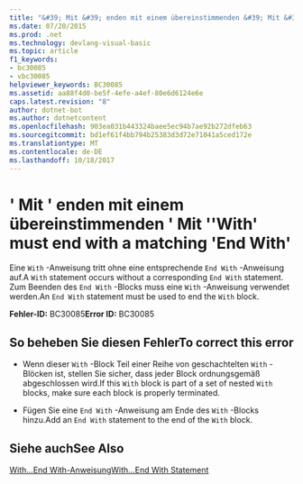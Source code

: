 ```yaml
---
title: "&#39; Mit &#39; enden mit einem übereinstimmenden &#39; Mit &#39;"
ms.date: 07/20/2015
ms.prod: .net
ms.technology: devlang-visual-basic
ms.topic: article
f1_keywords:
- bc30085
- vbc30085
helpviewer_keywords: BC30085
ms.assetid: aa88f4d0-be5f-4efe-a4ef-80e6d6124e6e
caps.latest.revision: "8"
author: dotnet-bot
ms.author: dotnetcontent
ms.openlocfilehash: 903ea031b443324baee5ec94b7ae92b272dfeb63
ms.sourcegitcommit: bd1ef61f4bb794b25383d3d72e71041a5ced172e
ms.translationtype: MT
ms.contentlocale: de-DE
ms.lasthandoff: 10/18/2017
---
```

# <a name="39with39-must-end-with-a-matching-39end-with39"></a><span data-ttu-id="4d594-102">&#39; Mit &#39; enden mit einem übereinstimmenden &#39; Mit &#39;</span><span class="sxs-lookup"><span data-stu-id="4d594-102">&#39;With&#39; must end with a matching &#39;End With&#39;</span></span>
<span data-ttu-id="4d594-103">Eine `With` -Anweisung tritt ohne eine entsprechende `End With` -Anweisung auf.</span><span class="sxs-lookup"><span data-stu-id="4d594-103">A `With` statement occurs without a corresponding `End With` statement.</span></span> <span data-ttu-id="4d594-104">Zum Beenden des `End With` -Blocks muss eine `With` -Anweisung verwendet werden.</span><span class="sxs-lookup"><span data-stu-id="4d594-104">An `End With` statement must be used to end the `With` block.</span></span>  
  
 <span data-ttu-id="4d594-105">**Fehler-ID:** BC30085</span><span class="sxs-lookup"><span data-stu-id="4d594-105">**Error ID:** BC30085</span></span>  
  
## <a name="to-correct-this-error"></a><span data-ttu-id="4d594-106">So beheben Sie diesen Fehler</span><span class="sxs-lookup"><span data-stu-id="4d594-106">To correct this error</span></span>  
  
-   <span data-ttu-id="4d594-107">Wenn dieser `With` -Block Teil einer Reihe von geschachtelten `With` -Blöcken ist, stellen Sie sicher, dass jeder Block ordnungsgemäß abgeschlossen wird.</span><span class="sxs-lookup"><span data-stu-id="4d594-107">If this `With` block is part of a set of nested `With` blocks, make sure each block is properly terminated.</span></span>  
  
-   <span data-ttu-id="4d594-108">Fügen Sie eine `End With` -Anweisung am Ende des `With` -Blocks hinzu.</span><span class="sxs-lookup"><span data-stu-id="4d594-108">Add an `End With` statement to the end of the `With` block.</span></span>  
  
## <a name="see-also"></a><span data-ttu-id="4d594-109">Siehe auch</span><span class="sxs-lookup"><span data-stu-id="4d594-109">See Also</span></span>  
 [<span data-ttu-id="4d594-110">With...End With-Anweisung</span><span class="sxs-lookup"><span data-stu-id="4d594-110">With...End With Statement</span></span>](../../visual-basic/language-reference/statements/with-end-with-statement.md)
